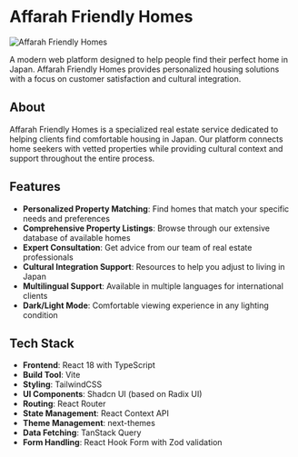 # Affarah Friendly Homes

![Affarah Friendly Homes](public/logo.png)

A modern web platform designed to help people find their perfect home in Japan. Affarah Friendly Homes provides personalized housing solutions with a focus on customer satisfaction and cultural integration.

## About

Affarah Friendly Homes is a specialized real estate service dedicated to helping clients find comfortable housing in Japan. Our platform connects home seekers with vetted properties while providing cultural context and support throughout the entire process.

## Features

- **Personalized Property Matching**: Find homes that match your specific needs and preferences
- **Comprehensive Property Listings**: Browse through our extensive database of available homes
- **Expert Consultation**: Get advice from our team of real estate professionals
- **Cultural Integration Support**: Resources to help you adjust to living in Japan
- **Multilingual Support**: Available in multiple languages for international clients
- **Dark/Light Mode**: Comfortable viewing experience in any lighting condition

## Tech Stack

- **Frontend**: React 18 with TypeScript
- **Build Tool**: Vite
- **Styling**: TailwindCSS
- **UI Components**: Shadcn UI (based on Radix UI)
- **Routing**: React Router
- **State Management**: React Context API
- **Theme Management**: next-themes
- **Data Fetching**: TanStack Query
- **Form Handling**: React Hook Form with Zod validation

